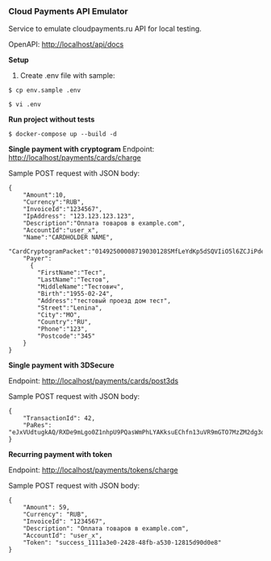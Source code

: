 ### Cloud Payments API Emulator

Service to emulate cloudpayments.ru API for local testing.

OpenAPI: [http://localhost/api/docs](http://localhost/api/docs)


**Setup**
1. Create .env file with sample:

`$ cp env.sample .env`

`$ vi .env`

**Run project without tests**

`$ docker-compose up --build -d`

**Single payment with cryptogram**
Endpoint: [http://localhost/payments/cards/charge](http://localhost/payments/cards/charge)

Sample POST request with JSON body:
```
{
    "Amount":10,
    "Currency":"RUB",
    "InvoiceId":"1234567",
    "IpAddress": "123.123.123.123",
    "Description":"Оплата товаров в example.com",
    "AccountId":"user_x",
    "Name":"CARDHOLDER NAME",
    "CardCryptogramPacket":"01492500008719030128SMfLeYdKp5dSQVIiO5l6ZCJiPdel4uDjdFTTz1UnXY+3QaZcNOW8lmXg0H670MclS4lI+qLkujKF4pR5Ri+T/E04Ufq3t5ntMUVLuZ998DLm+OVHV7FxIGR7snckpg47A73v7/y88Q5dxxvVZtDVi0qCcJAiZrgKLyLCqypnMfhjsgCEPF6d4OMzkgNQiynZvKysI2q+xc9cL0+CMmQTUPytnxX52k9qLNZ55cnE8kuLvqSK+TOG7Fz03moGcVvbb9XTg1oTDL4pl9rgkG3XvvTJOwol3JDxL1i6x+VpaRxpLJg0Zd9/9xRJOBMGmwAxo8/xyvGuAj85sxLJL6fA==",
    "Payer":
      { 
        "FirstName":"Тест",
        "LastName":"Тестов",
        "MiddleName":"Тестович",
        "Birth":"1955-02-24",
        "Address":"тестовый проезд дом тест",
        "Street":"Lenina",
        "City":"MO",
        "Country":"RU",
        "Phone":"123",
        "Postcode":"345"
    }
}
```

**Single payment with 3DSecure**

Endpoint: [http://localhost/payments/cards/post3ds](http://localhost/payments/cards/post3ds)

Sample POST request with JSON body:
```
{
    "TransactionId": 42,
    "PaRes": "eJxVUdtugkAQ/RXDe9mLgo0Z1nhpU9PQasWmPhLYAKksuEChfn13uVR9mGTO7MzZM2dg3qSn0Q+X\nRZIJxyAmNkZcBFmYiMgxDt7zw6MxZ+DFkvP1ngeV5AxcXhR+xEdJ6BhpEZnEYLBdfPAzg56JKSKT\nAhqgGpFB7IuSgR+cl5s3NqFTG2NAPYSUy82aETqeWPYUUAdB+ClnwSmrwtz/TbkoC0BtDYKsEqX8\nZfZkDGgAUMkTi8synyFU17V5N2nKCpBuAHRVs610VijCJgmZu17UXTxhFWP34l7evYPlegsHkO6A\n0C85o5hMsI3piNIZHc+IBaitg59qJYzgdrUOQK7/WNy+3FZAeSqV5cMqAwLe5JlQwpny8T8HdFW8\netFuBqUyahV+Hjf27vWCaSx22fe+KY6kXKZfJLK1x22TZkyUS8QiHaUGgDQN6s+H+tOq7O7kf8hd\nt30="
}
```

**Recurring payment with token**

Endpoint: [http://localhost/payments/tokens/charge](http://localhost/payments/tokens/charge)

Sample POST request with JSON body:
```
{
    "Amount": 59,
    "Currency": "RUB",
    "InvoiceId": "1234567",
    "Description": "Оплата товаров в example.com",
    "AccountId": "user_x",
    "Token": "success_1111a3e0-2428-48fb-a530-12815d90d0e8"
}
```
